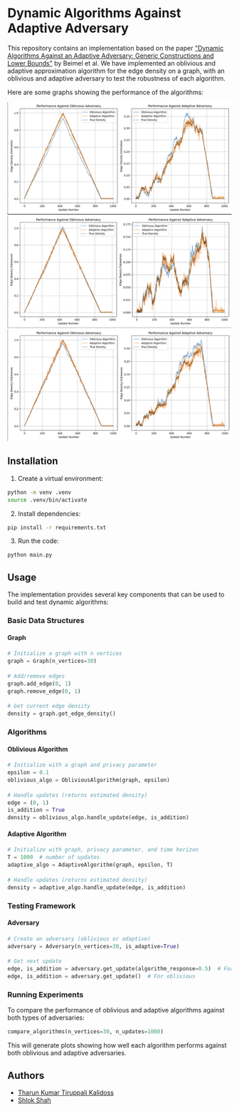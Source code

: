 # Dynamic Algorithms Against Adaptive Adversary


This repository contains an implementation based on the paper ["Dynamic Algorithms Against an Adaptive Adversary: Generic Constructions and Lower Bounds"](https://arxiv.org/abs/2111.03980) by Beimel et al. We have implemented an oblivious and adaptive approximation algorithm for the edge density on a graph, with an oblivious and adaptive adversary to test the robustness of each algorithm. 

Here are some graphs showing the performance of the algorithms:

![Performance of the algorithms](./images/image1.png)
![Performance of the algorithms](./images/image2.png)
![Performance of the algorithms](./images/image3.png)

## Installation

1. Create a virtual environment:

```bash
python -m venv .venv
source .venv/bin/activate
```

2. Install dependencies:

```bash
pip install -r requirements.txt
```

3. Run the code:

```bash
python main.py
```

## Usage

The implementation provides several key components that can be used to build and test dynamic algorithms:

### Basic Data Structures

#### Graph
```python
# Initialize a graph with n vertices
graph = Graph(n_vertices=30)

# Add/remove edges
graph.add_edge(0, 1)
graph.remove_edge(0, 1)

# Get current edge density
density = graph.get_edge_density()
```

### Algorithms

#### Oblivious Algorithm
```python
# Initialize with a graph and privacy parameter
epsilon = 0.1
oblivious_algo = ObliviousAlgorithm(graph, epsilon)

# Handle updates (returns estimated density)
edge = (0, 1)
is_addition = True
density = oblivious_algo.handle_update(edge, is_addition)
```

#### Adaptive Algorithm
```python
# Initialize with graph, privacy parameter, and time horizon
T = 1000  # number of updates
adaptive_algo = AdaptiveAlgorithm(graph, epsilon, T)

# Handle updates (returns estimated density)
density = adaptive_algo.handle_update(edge, is_addition)
```

### Testing Framework

#### Adversary
```python
# Create an adversary (oblivious or adaptive)
adversary = Adversary(n_vertices=30, is_adaptive=True)

# Get next update
edge, is_addition = adversary.get_update(algorithm_response=0.5)  # For adaptive
edge, is_addition = adversary.get_update()  # For oblivious
```

### Running Experiments

To compare the performance of oblivious and adaptive algorithms against both types of adversaries:

```python
compare_algorithms(n_vertices=30, n_updates=1000)
```

This will generate plots showing how well each algorithm performs against both oblivious and adaptive adversaries.


## Authors

- [Tharun Kumar Tiruppali Kalidoss](https://www.linkedin.com/in/tharuntk/)
- [Shlok Shah](https://www.linkedin.com/in/shlok-shah-1807b4201/)
